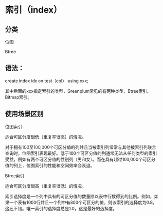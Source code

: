 #  索引（index）

## 分类

位图



Btree



## 语法：

create index idx on test（col） using xxx;

其中后面的xxx指定索引的类型，Greenplum常见的有两种类型，Btree索引、Bitmap索引。

## 使用场景区别

位图索引

适合可区分度很低（重复率很高）的情况。

对于拥有100至100,000个可区分值的列并且当被索引列常常与其他被索引列联合查询时，位图索引表现最好。低于100个可区分值的列通常无法从任何类型的索引受益，例如有两个可区分值的性别列（男和女）。而在具有超过100,000个可区分值的列上，位图索引的性能和空间效率会衰退。

Btree索引

适合可区分度很高（重复率很低）的情况。

索引选择度是一个列中具有的可区分值的数量除以表中行数得到的比例。例如，如果一个表有1000行并且一个列中有800个可区分的值，则该索引的选择度为0.8，这还不错。唯一索引的选择度总是1.0，这是最好的选择度。